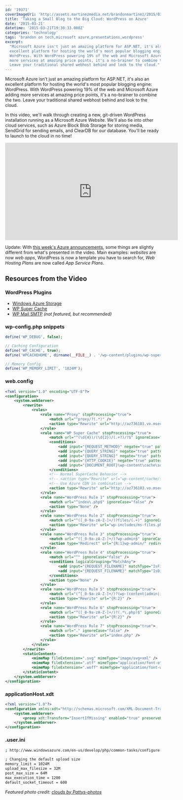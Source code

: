 ```yaml
---
id: '19371'
coverImageUri: 'http://assets.martinezmedia.net/brandonmartinez/2015/03/small-blog-big-cloud-featured.jpg'
title: 'Taking a Small Blog to the Big Cloud: WordPress on Azure'
date: '2015-03-21'
datetime: '2015-03-21T19:30:33.000Z'
categories: 'technology'
tags: 'brandon on tech,microsoft azure,presentations,wordpress'
excerpt:
  "Microsoft Azure isn't just an amazing platform for ASP.NET, it's also an
  excellent platform for hosting the world's most popular blogging engine:
  WordPress. With WordPress powering 19% of the web and Microsoft Azure adding
  more services at amazing price points, it's a no-brainer to combine the two.
  Leave your traditional shared webhost behind and look to the cloud."
---
```


Microsoft Azure isn't just an amazing platform for ASP.NET, it's also an
excellent platform for hosting the world's most popular blogging engine:
WordPress. With WordPress powering 19% of the web and Microsoft Azure adding
more services at amazing price points, it's a no-brainer to combine the two.
Leave your traditional shared webhost behind and look to the cloud.

In this video, we'll walk through creating a new, git-driven WordPress
installation running as a Microsoft Azure Website. We'll also tie into other
cloud services, such as Azure Block Blob Storage for storing media, SendGrid for
sending emails, and ClearDB for our database. You'll be ready to launch to the
cloud in no time!

<iframe width="560" height="315" src="https://www.youtube.com/embed/H_cjx-aT5iI" frameborder="0" allow="accelerometer; autoplay; encrypted-media; gyroscope; picture-in-picture" allowfullscreen></iframe>

Update: With
[this week's Azure announcements](https://weblogs.asp.net/scottgu/announcing-the-new-azure-app-service),
some things are slightly different from what's presented in the video. Main
examples: _websites_ are now _web apps_, WordPress is now a template you have to
search for, _Web Hosting Plans_ are now called _App Service Plans_.

## Resources from the Video

### WordPress Plugins

- [Windows Azure Storage](https://wordpress.org/plugins/windows-azure-storage/)
- [WP Super Cache](https://wordpress.org/plugins/wp-super-cache/)
- [WP Mail SMTP](https://wordpress.org/plugins/wp-mail-smtp/) _(not featured,
  but recommended)_

### wp-config.php snippets

```php
define('WP_DEBUG', false);

// Caching Configuration
define('WP_CACHE', true);
define('WPCACHEHOME', dirname(__FILE__) . '/wp-content/plugins/wp-super-cache/' );

// Memory Config
define('WP_MEMORY_LIMIT', '1024M');
```

### web.config

```xml
<?xml version="1.0" encoding="UTF-8"?>
<configuration>
    <system.webServer>
        <rewrite>
            <rules>
                <rule name="Proxy" stopProcessing="true">
                    <match url="^proxy/?(.*)" />
                    <action type="Rewrite" url="http://az736103.vo.msecnd.net/{R:1}" />
                </rule>
                <rule name="WP Super Cache" stopProcessing="true">
                    <match url="^(\d{4})/(\d{2})/(.+?)/?$" ignoreCase="false" />
                    <conditions>
                        <add input="{REQUEST_METHOD}" negate="true" pattern="POST" ignoreCase="false" />
                        <add input="{QUERY_STRING}" negate="true" pattern=".*=.*" ignoreCase="false" />
                        <add input="{QUERY_STRING}" negate="true" pattern=".*attachment_id=.*" ignoreCase="false" />
                        <add input="{HTTP_COOKIE}" negate="true" pattern="^.*(comment_author_|wordpress|wp-postpass_).*$" ignoreCase="false" />
                        <add input="{DOCUMENT_ROOT}\wp-content\cache\supercache\{HTTP_HOST}\{R:1}\{R:2}\{R:3}\index.html" matchType="IsFile" />
                    </conditions>
                    <!-- Normal SuperCache Behavior -->
                    <!-- <action type="Rewrite" url="wp-content/cache/supercache/{HTTP_HOST}/{R:1}/{R:2}/{R:3}/index.html" /> -->
                    <!-- Use Azure CDN in combination -->
                    <action type="Rewrite" url="http://az736103.vo.msecnd.net/site/wwwroot/wp-content/cache/supercache/{HTTP_HOST}/{R:1}/{R:2}/{R:3}/index.html" />
                </rule>
                <rule name="WordPress Rule 1" stopProcessing="true">
                    <match url="^index\.php$" ignoreCase="false" />
                    <action type="None" />
                </rule>
                <rule name="WordPress Rule 2" stopProcessing="true">
                    <match url="^([_0-9a-zA-Z-]+/)?files/(.+)" ignoreCase="false" />
                    <action type="Rewrite" url="wp-includes/ms-files.php?file={R:2}" appendQueryString="false" />
                </rule>
                <rule name="WordPress Rule 3" stopProcessing="true">
                    <match url="^([_0-9a-zA-Z-]+/)?wp-admin$" ignoreCase="false" />
                    <action type="Redirect" url="{R:1}wp-admin/" redirectType="Permanent" />
                </rule>
                <rule name="WordPress Rule 4" stopProcessing="true">
                    <match url="^" ignoreCase="false" />
                    <conditions logicalGrouping="MatchAny">
                        <add input="{REQUEST_FILENAME}" matchType="IsFile" ignoreCase="false" />
                        <add input="{REQUEST_FILENAME}" matchType="IsDirectory" ignoreCase="false" />
                    </conditions>
                    <action type="None" />
                </rule>
                <rule name="WordPress Rule 5" stopProcessing="true">
                    <match url="(^[_0-9a-zA-Z-]+/)?(wp-(content|admin|includes).*)" ignoreCase="false" />
                    <action type="Rewrite" url="{R:2}" />
                </rule>
                <rule name="WordPress Rule 6" stopProcessing="true">
                    <match url="^([_0-9a-zA-Z-]+/)?(.*\.php)$" ignoreCase="false" />
                    <action type="Rewrite" url="{R:2}" />
                </rule>
                <rule name="WordPress Rule 7" stopProcessing="true">
                    <match url="." ignoreCase="false" />
                    <action type="Rewrite" url="index.php" />
                </rule>
            </rules>
        </rewrite>
        <staticContent>
            <mimeMap fileExtension=".svg" mimeType="image/svg+xml" />
            <mimeMap fileExtension=".otf" mimeType="application/font-otf" />
            <mimeMap fileExtension=".woff" mimeType="application/font-woff" />
        </staticContent>
    </system.webServer>
</configuration>
```

### applicationHost.xdt

```xml
<?xml version="1.0"?>  
<configuration xmlns:xdt="http://schemas.microsoft.com/XML-Document-Transform">  
    <system.webServer>  
        <proxy xdt:Transform="InsertIfMissing" enabled="true" preserveHostHeader="false" reverseRewriteHostInResponseHeaders="false" />  
    </system.webServer>  
</configuration>
```

### .user.ini

```bash
; http://www.windowsazure.com/en-us/develop/php/common-tasks/configure-php-web-site/
 
; Changing the default upload size
memory_limit = 1024M
upload_max_filesize = 32M
post_max_size = 64M
max_execution_time = 1200
default_socket_timeout = 600
```

_Featured photo credit:
[clouds by Pattys-photos](http://www.flickr.com/photos/34121831@N00/6027569462/in/photolist-dmjSdA-p7JuMr-9hYBcr-4PVqwm-9zbjDz-5dCJiB-5p9nh3-6EkSKG-j4zTM-abCSpq-6EgGEF-mcWW3-4nXfwv-4o2qJ5-58Tkmt-9RqBfq-abA2T4-6EkzCQ-4nXkbg-6fTmk7)_
